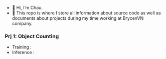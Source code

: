 - 👋 Hi, I’m Chau.
- 👀 This repo is where I store all information about source code as well as documents about projects during my time working at BrycenVN company.

### Prj 1: Object Counting

- Training :
- Inference : 

<!---
Brycenvn/Brycenvn is a ✨ special ✨ repository because its `README.md` (this file) appears on your GitHub profile.
You can click the Preview link to take a look at your changes.
--->
